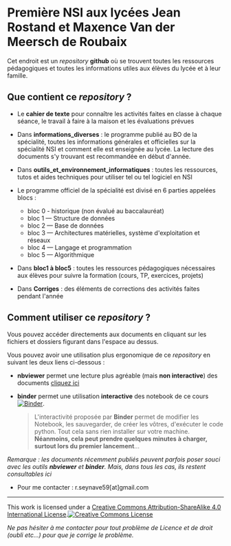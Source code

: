 # Première NSI aux lycées Jean Rostand et Maxence Van der Meersch de Roubaix

Cet endroit est un _repository_ **github** où se trouvent toutes les ressources pédagogiques et toutes les informations utiles aux élèves du lycée et à leur famille.

## Que contient ce _repository_ ?

* Le **cahier de texte** pour connaître les activités faites en classe à chaque séance, le travail à faire à la maison et les évaluations prévues


* Dans **informations_diverses** : le programme publié au BO de la spécialité, toutes les informations générales et officielles sur la spécialité NSI et comment elle est enseignée au lycée. La lecture des documents s'y trouvant est recommandée en début d'année.


* Dans **outils_et_environnement_informatiques** : toutes les ressources, tutos et aides techniques pour utiliser tel ou tel logiciel en NSI


* Le programme officiel de la spécialité est divisé en 6 parties appelées blocs :
  * bloc 0 - historique (non évalué au baccalauréat)
  * bloc 1 — Structure de données
  * bloc 2 — Base de données
  * bloc 3 — Architectures matérielles, système d'exploitation et réseaux
  * bloc 4 — Langage et programmation
  * bloc 5 — Algorithmique


* Dans **bloc1 à bloc5** : toutes les ressources pédagogiques nécessaires aux élèves pour suivre la formation (cours, TP, exercices, projets)

* Dans **Corriges** : des éléments de corrections des activités faites pendant l'année

## Comment utiliser ce _repository_ ?

Vous pouvez accéder directements aux documents en cliquant sur les fichiers et dossiers figurant dans l'espace au dessus.

Vous pouvez avoir une utilisation plus ergonomique de ce _repository_ en suivant les deux liens ci-dessous :

* **nbviewer** permet une lecture plus agréable (mais **non interactive**) des documents [cliquez ici](https://nbviewer.jupyter.org/github/seynave/terminale)


* **binder** permet une utilisation **interactive** des notebook de ce cours  [![Binder](https://mybinder.org/badge_logo.svg)](https://mybinder.org/v2/gh/seynave/terminale/master).  
    > L'interactivité proposée par **Binder** permet de modifier les Notebook, les sauvegarder, de créer les vôtres, d'exécuter le code python. Tout cela sans rien installer sur votre machine. **Néanmoins, cela peut prendre quelques minutes à charger, surtout lors du premier lancement**...

_Remarque : les documents récemment publiés peuvent parfois poser souci avec les outils **nbviewer** et **binder**. Mais, dans tous les cas, ils restent consultables ici_

* Pour me contacter : r.seynave59[at]gmail.com

-----------------------------


This work is licensed under a <a rel="license" href="http://creativecommons.org/licenses/by-sa/4.0/">Creative Commons Attribution-ShareAlike 4.0 International License</a>.<a rel="license" href="http://creativecommons.org/licenses/by-sa/4.0/"><img alt="Creative Commons License" style="border-width:0" src="https://i.creativecommons.org/l/by-sa/4.0/88x31.png" /></a><br />

*Ne pas hésiter à me contacter pour tout problème de Licence et de droit (oubli etc...) pour que je corrige le problème.*
